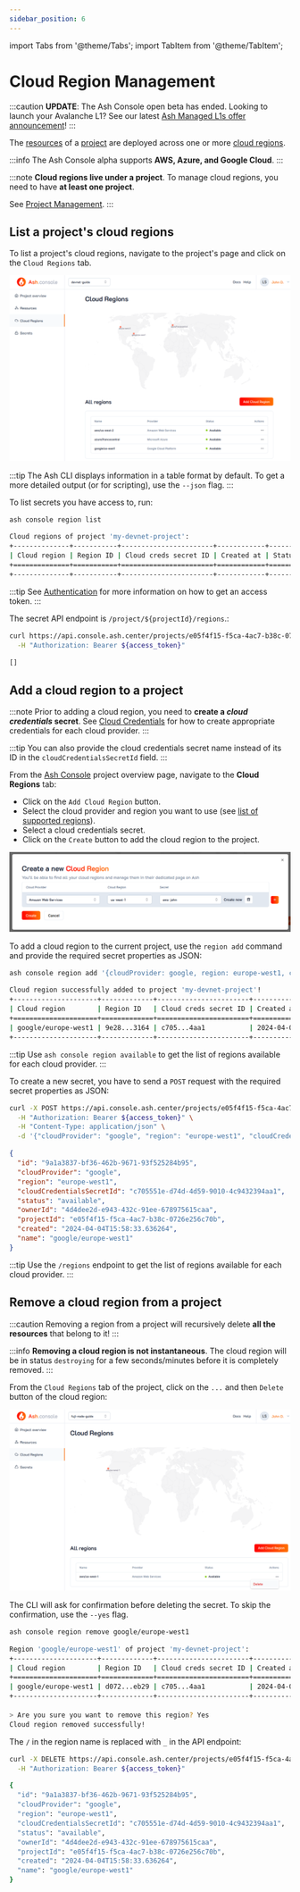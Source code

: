 ```yaml
---
sidebar_position: 6
---
```


import Tabs from '@theme/Tabs';
import TabItem from '@theme/TabItem';

# Cloud Region Management

:::caution
**UPDATE**: The Ash Console open beta has ended. Looking to launch your Avalanche L1? See our latest [Ash Managed L1s offer announcement](https://ashavax.hashnode.dev/announcing-ash-managed-l1s-and-avalanche-builder-credits)!
:::

The [resources](/docs/console/glossary#resource) of a [project](/docs/console/glossary#project) are deployed across one or more [cloud regions](/docs/console/glossary#cloud-region).

:::info
The Ash Console alpha supports **AWS, Azure, and Google Cloud**.
:::

:::note
**Cloud regions live under a project**. To manage cloud regions, you need to have **at least one project**.

See [Project Management](/docs/console/reference/project-management).
:::

## List a project's cloud regions

<Tabs groupId="ash-console-client">
  <TabItem value="ash-console" label="Using the Ash Console" default>

  To list a project's cloud regions, navigate to the project's page and click on the `Cloud Regions` tab.

  ![Ash Console Cloud Region list](/img/ash-console-cloud-region-list.png)

  </TabItem>

  <TabItem value="ash-cli" label="Using the Ash CLI">

:::tip
The Ash CLI displays information in a table format by default. To get a more detailed output (or for scripting), use the `--json` flag.
:::

To list secrets you have access to, run:

```bash title="Command"
ash console region list
```

```bash title="Output"
Cloud regions of project 'my-devnet-project':
+--------------+-----------+-----------------------+------------+--------+
| Cloud region | Region ID | Cloud creds secret ID | Created at | Status |
+==============+===========+=======================+============+========+
+--------------+-----------+-----------------------+------------+--------+
```

  </TabItem>
  <TabItem value="ash-api" label="Using the Ash Console API">

:::tip
See [Authentication](/docs/console/reference/authentication?ash-console-auth-client=ash-api) for more information on how to get an access token.
:::

The secret API endpoint is `/project/${projectId}/regions`.:

```bash title="Command"
curl https://api.console.ash.center/projects/e05f4f15-f5ca-4ac7-b38c-0726e256c70b/regions \
  -H "Authorization: Bearer ${access_token}"
```

```bash title="Output"
[]
```

  </TabItem>
</Tabs>

## Add a cloud region to a project

:::note
Prior to adding a cloud region, you need to **create a _cloud credentials_ secret**. See [Cloud Credentials](/docs/console/reference/cloud-credentials) for how to create appropriate credentials for each cloud provider.
:::

:::tip
You can also provide the cloud credentials secret name instead of its ID in the `cloudCredentialsSecretId` field.
:::

<Tabs groupId="ash-console-client">
  <TabItem value="ash-console" label="Using the Ash Console" default>

From the [Ash Console](https://console.ash.center) project overview page, navigate to the **Cloud Regions** tab:
- Click on the `Add Cloud Region` button.
- Select the cloud provider and region you want to use (see [list of supported regions](/docs/console/glossary#cloud-region)).
- Select a cloud credentials secret.
- Click on the `Create` button to add the cloud region to the project.

![Ash Console cloud region create](/img/ash-console-create-cloud-region.png)

  </TabItem>

  <TabItem value="ash-cli" label="Using the Ash CLI">

To add a cloud region to the current project, use the `region add` command and provide the required secret properties as JSON:

```bash title="Command"
ash console region add '{cloudProvider: google, region: europe-west1, cloudCredentialsSecretId: c705551e-d74d-4d59-9010-4c9432394aa1}'
```

```bash title="Output"
Cloud region successfully added to project 'my-devnet-project'!
+---------------------+-------------+-----------------------+------------------+-----------+
| Cloud region        | Region ID   | Cloud creds secret ID | Created at       | Status    |
+=====================+=============+=======================+==================+===========+
| google/europe-west1 | 9e28...3164 | c705...4aa1           | 2024-04-04T15:53 | Available |
+---------------------+-------------+-----------------------+------------------+-----------+
```

:::tip
Use `ash console region available` to get the list of regions available for each cloud provider.
:::

  </TabItem>
  <TabItem value="ash-api" label="Using the Ash Console API">

To create a new secret, you have to send a `POST` request with the required secret properties as JSON:

```bash title="Command"
curl -X POST https://api.console.ash.center/projects/e05f4f15-f5ca-4ac7-b38c-0726e256c70b/regions \
  -H "Authorization: Bearer ${access_token}" \
  -H "Content-Type: application/json" \
  -d '{"cloudProvider": "google", "region": "europe-west1", "cloudCredentialsSecretId": "c705551e-d74d-4d59-9010-4c9432394aa1"}'
```

```json title="Output"
{
  "id": "9a1a3837-bf36-462b-9671-93f525284b95", 
  "cloudProvider": "google", 
  "region": "europe-west1", 
  "cloudCredentialsSecretId": "c705551e-d74d-4d59-9010-4c9432394aa1", 
  "status": "available", 
  "ownerId": "4d4dee2d-e943-432c-91ee-678975615caa", 
  "projectId": "e05f4f15-f5ca-4ac7-b38c-0726e256c70b", 
  "created": "2024-04-04T15:58:33.636264", 
  "name": "google/europe-west1"
}
```

:::tip
Use the `/regions` endpoint to get the list of regions available for each cloud provider.
:::

  </TabItem>
</Tabs>

## Remove a cloud region from a project

:::caution
Removing a region from a project will recursively delete **all the resources** that belong to it!
:::

:::info
**Removing a cloud region is not instantaneous**. The cloud region will be in status `destroying` for a few seconds/minutes before it is completely removed.
:::

<Tabs groupId="ash-console-client">
  <TabItem value="ash-console" label="Using the Ash Console" default>

  From the `Cloud Regions` tab of the project, click on the `...` and then `Delete` button of the cloud region:

  ![Ash Console cloud region delete](/img/ash-console-cloud-region-delete.png)

  </TabItem>

  <TabItem value="ash-cli" label="Using the Ash CLI">

The CLI will ask for confirmation before deleting the secret. To skip the confirmation, use the `--yes` flag.

```bash title="Command"
ash console region remove google/europe-west1
```

```bash title="Output"
Region 'google/europe-west1' of project 'my-devnet-project':
+---------------------+-------------+-----------------------+------------------+-----------+
| Cloud region        | Region ID   | Cloud creds secret ID | Created at       | Status    |
+=====================+=============+=======================+==================+===========+
| google/europe-west1 | d072...eb29 | c705...4aa1           | 2024-04-04T16:05 | Available |
+---------------------+-------------+-----------------------+------------------+-----------+

> Are you sure you want to remove this region? Yes
Cloud region removed successfully!
```

  </TabItem>
  <TabItem value="ash-api" label="Using the Ash Console API">

The `/` in the region name is replaced with `_` in the API endpoint:

```bash title="Command"
curl -X DELETE https://api.console.ash.center/projects/e05f4f15-f5ca-4ac7-b38c-0726e256c70b/regions/europe_west1 \
  -H "Authorization: Bearer ${access_token}"
```

```bash title="Output"
{
  "id": "9a1a3837-bf36-462b-9671-93f525284b95", 
  "cloudProvider": "google", 
  "region": "europe-west1", 
  "cloudCredentialsSecretId": "c705551e-d74d-4d59-9010-4c9432394aa1", 
  "status": "available", 
  "ownerId": "4d4dee2d-e943-432c-91ee-678975615caa", 
  "projectId": "e05f4f15-f5ca-4ac7-b38c-0726e256c70b", 
  "created": "2024-04-04T15:58:33.636264", 
  "name": "google/europe-west1"
}
```

  </TabItem>
</Tabs>
